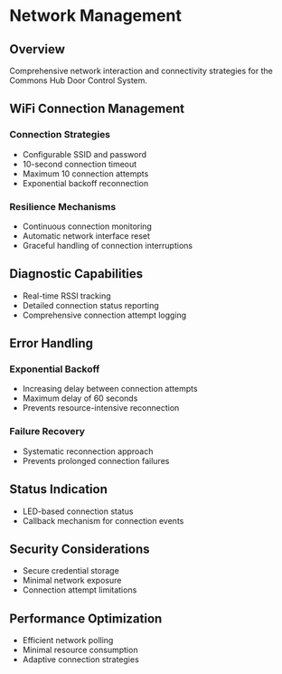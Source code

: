 # Network Management

## Overview
Comprehensive network interaction and connectivity strategies for the Commons Hub Door Control System.

## WiFi Connection Management
### Connection Strategies
- Configurable SSID and password
- 10-second connection timeout
- Maximum 10 connection attempts
- Exponential backoff reconnection

### Resilience Mechanisms
- Continuous connection monitoring
- Automatic network interface reset
- Graceful handling of connection interruptions

## Diagnostic Capabilities
- Real-time RSSI tracking
- Detailed connection status reporting
- Comprehensive connection attempt logging

## Error Handling
### Exponential Backoff
- Increasing delay between connection attempts
- Maximum delay of 60 seconds
- Prevents resource-intensive reconnection

### Failure Recovery
- Systematic reconnection approach
- Prevents prolonged connection failures

## Status Indication
- LED-based connection status
- Callback mechanism for connection events

## Security Considerations
- Secure credential storage
- Minimal network exposure
- Connection attempt limitations

## Performance Optimization
- Efficient network polling
- Minimal resource consumption
- Adaptive connection strategies
